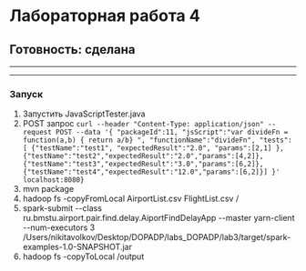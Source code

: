 # Лабораторная работа 4

## Готовность: сделана

***

***

### Запуск

1. Запустить JavaScriptTester.java
2. POST запрос
	```curl --header "Content-Type: application/json" --request POST --data '{ "packageId":11, "jsScript":"var divideFn = function(a,b) { return a/b} ", "functionName":"divideFn", "tests": [ {"testName":"test1", "expectedResult":"2.0", "params":[2,1] },{"testName":"test2","expectedResult":"2.0","params":[4,2]}, {"testName":"test3","expectedResult":"3.0","params":[6,2]},{"testName":"test4","expectedResult":"12.0","params":[6,2]}] }' localhost:8080}```
3. mvn package
4. hadoop fs -copyFromLocal AirportList.csv FlightList.csv /
5. spark-submit --class ru.bmstu.airport.pair.find.delay.AiportFindDelayApp  --master yarn-client --num-executors 3 /Users/nikitavolkov/Desktop/DOPADP/labs_DOPADP/lab3/target/spark-examples-1.0-SNAPSHOT.jar
6. hadoop fs -copyToLocal /output